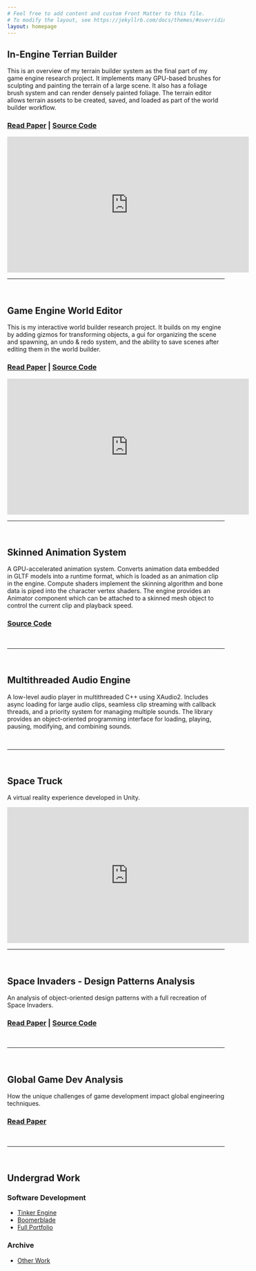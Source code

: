 ```yaml
---
# Feel free to add content and custom Front Matter to this file.
# To modify the layout, see https://jekyllrb.com/docs/themes/#overriding-theme-defaults
layout: homepage
---
```


<!-- Content -->

## In-Engine Terrian Builder
This is an overview of my terrain builder system as the final part of my game engine research project. It implements many GPU-based brushes for sculpting and painting the terrain of a large scene. It also has a foliage brush system and can render densely painted foliage. The terrain editor allows terrain assets to be created, saved, and loaded as part of the world builder workflow.
### [Read Paper](assets/research/ResearchProjectTerrainEditorPaper.pdf) | [Source Code](https://github.com/robbiegrier/Game-Engine)

<iframe width="560" height="315" src="https://www.youtube.com/embed/L6XEXuVbLBU?si=mcOxWJEXTaogOukv" title="YouTube video player" frameborder="0" allow="accelerometer; autoplay; clipboard-write; encrypted-media; gyroscope; picture-in-picture; web-share" referrerpolicy="strict-origin-when-cross-origin" allowfullscreen></iframe>

<br>

---

<br>

## Game Engine World Editor
This is my interactive world builder research project. It builds on my engine by adding gizmos for transforming objects, a gui for organizing the scene and spawning, an undo & redo system, and the ability to save scenes after editing them in the world builder.
### [Read Paper](assets/research/WorldEditorPaper.pdf) | [Source Code](https://github.com/robbiegrier/Game-Engine)

<iframe width="560" height="315" src="https://www.youtube.com/embed/mWYN3-QDYbc?si=yXZE_plx3i9THgFc" title="YouTube video player" frameborder="0" allow="accelerometer; autoplay; clipboard-write; encrypted-media; gyroscope; picture-in-picture; web-share" referrerpolicy="strict-origin-when-cross-origin" allowfullscreen></iframe>

<br>

---

<br>

## Skinned Animation System
A GPU-accelerated animation system. Converts animation data embedded in GLTF models into a runtime format, which is loaded as an animation clip in the engine. Compute shaders implement the skinning algorithm and bone data is piped into the character vertex shaders. The engine provides an Animator component which can be attached to a skinned mesh object to control the current clip and playback speed.
### [Source Code](https://github.com/robbiegrier/Game-Engine)

<br>

---

<br>

## Multithreaded Audio Engine
A low-level audio player in multithreaded C++ using XAudio2. Includes async loading for large audio clips, seamless clip streaming with callback threads, and a priority system for managing multiple sounds. The library provides an object-oriented programming interface for loading, playing, pausing, modifying, and combining sounds. 

<br>

---

<br>

## Space Truck
A virtual reality experience developed in Unity.
<iframe width="560" height="315" src="https://www.youtube.com/embed/RVm1o0vEtew?si=2ZVvNnNnIQ39kszB" title="YouTube video player" frameborder="0" allow="accelerometer; autoplay; clipboard-write; encrypted-media; gyroscope; picture-in-picture; web-share" referrerpolicy="strict-origin-when-cross-origin" allowfullscreen></iframe>

<br>

---

<br>

## Space Invaders - Design Patterns Analysis
An analysis of object-oriented design patterns with a full recreation of Space Invaders.
### [Read Paper](assets/research/SpaceInvadersDesignDocFinal.pdf) | [Source Code](https://github.com/robbiegrier/Space-Invaders)

<br>

---

<br>

## Global Game Dev Analysis
How the unique challenges of game development impact global engineering techniques.
### [Read Paper](assets/research/GSD_Research_Paper.pdf) 

<br>

---

<br>

## Undergrad Work

### Software Development
- [Tinker Engine](https://grier.hashnode.dev/tinker-engine)
- [Boomerblade](https://boomerblade.wixsite.com/boomerblade)
- [Full Portfolio](https://robbiegrier.wixsite.com/portfolio)

### Archive
- [Other Work](_pages/archive.md)